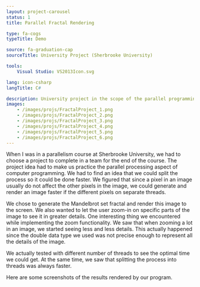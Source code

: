 ```yaml
---
layout: project-carousel
status: 1
title: Parallel Fractal Rendering

type: fa-cogs
typeTitle: Demo

source: fa-graduation-cap
sourceTitle: University Project (Sherbrooke University)

tools:
    Visual Studio: VS2013Icon.svg

lang: icon-csharp
langTitle: C#

description: University project in the scope of the parallel programming class. Here we render fractal formulas with a parallel algorithm.
images:
    - /images/projs/FractalProject_1.png
    - /images/projs/FractalProject_2.png
    - /images/projs/FractalProject_3.png
    - /images/projs/FractalProject_4.png
    - /images/projs/FractalProject_5.png
    - /images/projs/FractalProject_6.png
---
```


When I was in a parallelism course at Sherbrooke University, we had to choose a project to complete in a team for the end of the course. The project idea had to make us practice the parallel processing aspect of computer programming. We had to find an idea that we could split the process so it could be done faster. We figured that since a pixel in an image usually do not affect the other pixels in the image, we could generate and render an image faster if the different pixels on separate threads.

We chose to generate the Mandelbrot set fractal and render this image to the screen. We also wanted to let the user zoom-in on specific parts of the image to see it in greater details. One interesting thing we encountered while implementing the zoom functionality. We saw that when zooming a lot in an image, we started seeing less and less details. This actually happened since the double data type we used was not precise enough to represent all the details of the image.

We actually tested with different number of threads to see the optimal time we could get. At the same time, we saw that splitting the process into threads was always faster.

Here are some screenshots of the results rendered by our program.
